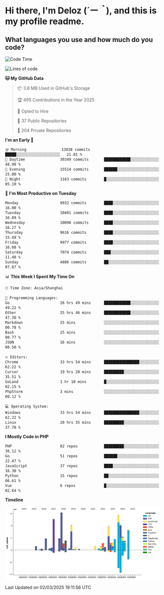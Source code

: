 # **Hi there, I'm Deloz (*´ー｀*), and this is my profile readme.**

## **What languages you use and how much do you code?**

<!--START_SECTION:waka-->
![Code Time](http://img.shields.io/badge/Code%20Time-5%2C800%20hrs%2032%20mins-blue)

![Lines of code](https://img.shields.io/badge/From%20Hello%20World%20I%27ve%20Written-52.7%20million%20lines%20of%20code-blue)

**🐱 My GitHub Data** 

> 📦 3.8 MB Used in GitHub's Storage 
 > 
> 🏆 495 Contributions in the Year 2025
 > 
> 💼 Opted to Hire
 > 
> 📜 37 Public Repositories 
 > 
> 🔑 204 Private Repositories 
 > 
**I'm an Early 🐤** 

```text
🌞 Morning                13038 commits       █████░░░░░░░░░░░░░░░░░░░░   21.01 % 
🌆 Daytime                30349 commits       ████████████░░░░░░░░░░░░░   48.90 % 
🌃 Evening                15514 commits       ██████░░░░░░░░░░░░░░░░░░░   25.00 % 
🌙 Night                  3163 commits        █░░░░░░░░░░░░░░░░░░░░░░░░   05.10 % 
```
📅 **I'm Most Productive on Tuesday** 

```text
Monday                   9932 commits        ████░░░░░░░░░░░░░░░░░░░░░   16.00 % 
Tuesday                  10481 commits       ████░░░░░░░░░░░░░░░░░░░░░   16.89 % 
Wednesday                10098 commits       ████░░░░░░░░░░░░░░░░░░░░░   16.27 % 
Thursday                 9616 commits        ████░░░░░░░░░░░░░░░░░░░░░   15.49 % 
Friday                   9977 commits        ████░░░░░░░░░░░░░░░░░░░░░   16.08 % 
Saturday                 7074 commits        ███░░░░░░░░░░░░░░░░░░░░░░   11.40 % 
Sunday                   4886 commits        ██░░░░░░░░░░░░░░░░░░░░░░░   07.87 % 
```


📊 **This Week I Spent My Time On** 

```text
🕑︎ Time Zone: Asia/Shanghai

💬 Programming Languages: 
Go                       26 hrs 49 mins      ████████████░░░░░░░░░░░░░   49.22 % 
Other                    25 hrs 46 mins      ████████████░░░░░░░░░░░░░   47.30 % 
Markdown                 25 mins             ░░░░░░░░░░░░░░░░░░░░░░░░░   00.78 % 
Bash                     25 mins             ░░░░░░░░░░░░░░░░░░░░░░░░░   00.77 % 
JSON                     16 mins             ░░░░░░░░░░░░░░░░░░░░░░░░░   00.50 % 

🔥 Editors: 
Chrome                   33 hrs 54 mins      ████████████████░░░░░░░░░   62.22 % 
Cursor                   19 hrs 20 mins      █████████░░░░░░░░░░░░░░░░   35.51 % 
GoLand                   1 hr 10 mins        █░░░░░░░░░░░░░░░░░░░░░░░░   02.15 % 
PhpStorm                 3 mins              ░░░░░░░░░░░░░░░░░░░░░░░░░   00.12 % 

💻 Operating System: 
Windows                  33 hrs 54 mins      ████████████████░░░░░░░░░   62.22 % 
Linux                    20 hrs 35 mins      █████████░░░░░░░░░░░░░░░░   37.78 % 
```

**I Mostly Code in PHP** 

```text
PHP                      82 repos            █████████░░░░░░░░░░░░░░░░   36.12 % 
Go                       51 repos            ██████░░░░░░░░░░░░░░░░░░░   22.47 % 
JavaScript               37 repos            ████░░░░░░░░░░░░░░░░░░░░░   16.30 % 
Python                   15 repos            ██░░░░░░░░░░░░░░░░░░░░░░░   06.61 % 
Vue                      6 repos             █░░░░░░░░░░░░░░░░░░░░░░░░   02.64 % 
```



**Timeline**

![Lines of Code chart](https://raw.githubusercontent.com/deloz/deloz/main/assets/bar_graph.png)


 Last Updated on 02/03/2025 19:11:56 UTC
<!--END_SECTION:waka-->
